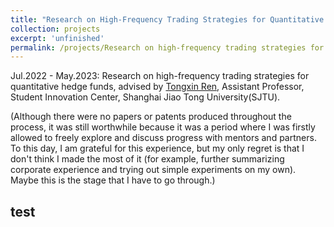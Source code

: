 ```yaml
---
title: "Research on High-Frequency Trading Strategies for Quantitative Hedge Funds"
collection: projects
excerpt: 'unfinished'
permalink: /projects/Research on high-frequency trading strategies for Quantitative Hedge Funds
---
```



Jul.2022 - May.2023: Research on high-frequency trading strategies for quantitative hedge funds, advised by [Tongxin Ren](http://www.baiyulan.org.cn/leader/15/), Assistant Professor, Student Innovation Center, Shanghai Jiao Tong University(SJTU).


(Although there were no papers or patents produced throughout the process, it was still worthwhile because it was a period where I was firstly allowed to freely explore and discuss progress with mentors and partners. To this day, I am grateful for this experience, but my only regret is that I don't think I made the most of it (for example, further summarizing corporate experience and trying out simple experiments on my own). Maybe this is the stage that I have to go through.)


## test
